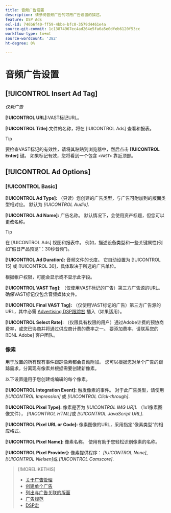 ```yaml
---
title: 音频广告设置
description: 请参阅音频广告的可用广告设置的描述。
feature: DSP Ads
exl-id: 746b6f40-ff59-4bbe-bfc0-3579d4461e4a
source-git-commit: 1c13874967ec4ad264e5fa6a5e0dfeb6120f53cc
workflow-type: tm+mt
source-wordcount: '382'
ht-degree: 0%

---
```


# 音频广告设置

## [!UICONTROL Insert Ad Tag]

*仅新广告*

**[!UICONTROL URL]**:VAST标记URL。

**[!UICONTROL Title]**:文件的名称，将在 [!UICONTROL Ads] 查看和报表。

>[!TIP]
>
> 要检查VAST标记的有效性，请将其粘贴到浏览器中，然后点击 **[!UICONTROL Enter]** 键。 如果标记有效，您将看到一个包含 `<VAST>` 靠近顶部。

## [!UICONTROL Ad Options]

### [!UICONTROL Basic]

**[!UICONTROL Ad Type]:** （只读）您创建的广告类型，与广告可附加到的版面类型相对应。 默认为 *[!UICONTROL Audio]*.

**[!UICONTROL Ad Name]:** 广告名称。 默认情况下，会使用资产标题，但您可以更改名称。

>[!TIP]
>
> 在 [!UICONTROL Ads] 视图和报表中。 例如，描述设备类型和一些关键属性(例如“假日产品预览”：30秒音频”)。

**[!UICONTROL Ad Duration]:** 音频文件的长度。 它自动设置为 [!UICONTROL 15] 或 [!UICONTROL 30]，具体取决于所选的广告单位。

根据帐户权限，可能会显示或不显示此字段。

**[!UICONTROL VAST Tag]:** （仅使用VAST标记的广告）第三方广告源的URL。 确保VAST标记仅包含音频媒体文件。

**[!UICONTROL Final VAST Tag]:** （仅使用VAST标记的广告）第三方广告源的URL，其中必需 [Advertising DSP跟踪宏](/help/dsp/campaign-management/macros.md) 插入（如果适用）。

**[!UICONTROL Select Rate]:** （仅限具有权限的用户）通过Adobe计费的预协商费率，或您已协商并将通过供应商计费的费率之一。 要添加费率，请联系您的 [!DNL Adobe] 客户团队。

### 像素

用于放置的所有现有事件跟踪像素都会自动附加。 您可以根据您对单个广告的跟踪需求，分离现有像素并根据需要创建新像素。

以下设置适用于您创建或编辑的每个像素。

**[!UICONTROL Integration Event]:** 触发像素的事件。 对于此广告类型，请使用 *[!UICONTROL Impression]* 或 *[!UICONTROL Click-through]*.

**[!UICONTROL Pixel Type]:** 像素是否为 *[!UICONTROL IMG UR]L* （1x1像素图像文件）， *[!UICONTROL HTML]*&#x200B;或 *[!UICONTROL JavaScript URL]*.

**[!UICONTROL Pixel URL or Code]:** 像素图像的URL，采用指定“像素类型”的相应格式。

**[!UICONTROL Pixel Name]:** 像素名称。 使用有助于您轻松识别像素的名称。

**[!UICONTROL Pixel Provider]:** 像素提供程序： *[!UICONTROL None]*, *[!UICONTROL Nielsen]*&#x200B;或 *[!UICONTROL Comscore]*.

>[!MORELIKETHIS]
>
>* [关于广告管理](ad-about.md)
>* [创建单个广告](ad-create.md)
>* [列出与广告关联的版面](/help/dsp/campaign-management/ads/ad-list-placements.md)
>* [广告规范](ad-specs.md)
>* [DSP宏](/help/dsp/campaign-management/macros.md)

